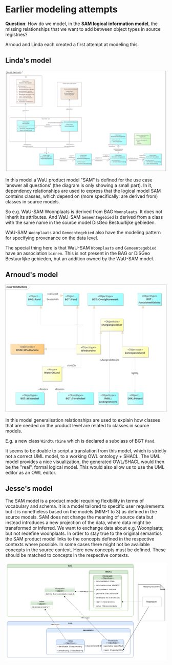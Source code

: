 # Earlier modeling attempts

**Question**: How do we model, in the **SAM logical information model**, the missing relationships that we want to add between object types in source registries? 

Arnoud and Linda each created a first attempt at modeling this. 

## Linda's model

![logical model with dependencies to source models](./media/lm-lvdb.png)

In this model a WaU product model "SAM" is defined for the use case 'answer all questions' (the diagram is only showing a small part). In it, dependency relationships are used to express that the logical model SAM contains classes, which depend on (more specifically: are derived from) classes in source models. 

So e.g. WaU-SAM Woonplaats is derived from BAG `Woonplaats`. It does not inherit its attributes. And WaU-SAM `Gemeentegebied` is derived from a class with the same name in the source model DisGeo Bestuurlijke gebieden. 

WaU-SAM `Woonplaats` and `Gemeentegebied` also have the modeling pattern for specifying provenance on the data level. 

The special thing here is that WaU-SAM `Woonplaats` and `Gemeentegebied` have an association `binnen`. This is not present in the BAG or DiSGeo Bestuurlijke gebieden, but an addition owned by the WaU-SAM model. 

## Arnoud's model

![logical model with generalizations to source models](./media/lm-adb.png)

In this model generalisation relationships are used to explain how classes that are needed on the product level are related to classes in source models. 

E.g. a new class `Windturbine` which is declared a subclass of BGT `Pand`.

It seems to be doable to script a translation from this model, which is strictly not a correct UML model, to a working OWL ontology + SHACL. The UML model provides a nice visualization, the generated OWL/SHACL would then be the "real", formal logical model. This would also allow us to use the UML editor as an OWL editor.

## Jesse's model

The SAM model is a product model requiring flexibility in terms of vocabulary and schema. It is a model tailored to specific user requirements but it is nonetheless based on the models (MIM-1 to 3) as defined in the source models. SAM does not change the meaning of source data but instead introduces a new projection of the data, where data might be transformed or inferred. We want to exchange data about e.g. Woonplaats; but not redefine woonplaats.
In order to stay true to the original semantics the SAM product model links to the concepts defined in the respective contexts where possible. In some cases there might not be available concepts in the source context. Here new concepts must be defined. These should be matched to concepts in the respective contexts. 

![logical model with dependencies to source models](./media/lm-jb.png)
